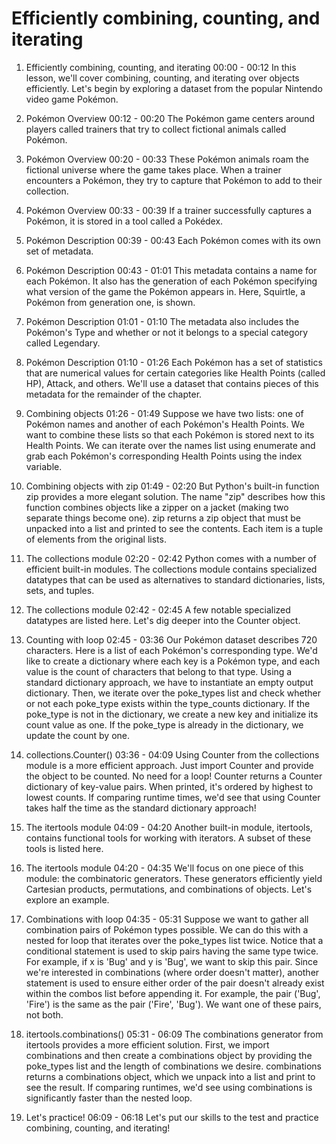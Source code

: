 # Efficiently combining, counting, and iterating

1. Efficiently combining, counting, and iterating
00:00 - 00:12
In this lesson, we'll cover combining, counting, and iterating over objects efficiently. Let's begin by exploring a dataset from the popular Nintendo video game Pokémon.

2. Pokémon Overview
00:12 - 00:20
The Pokémon game centers around players called trainers that try to collect fictional animals called Pokémon.

3. Pokémon Overview
00:20 - 00:33
These Pokémon animals roam the fictional universe where the game takes place. When a trainer encounters a Pokémon, they try to capture that Pokémon to add to their collection.

4. Pokémon Overview
00:33 - 00:39
If a trainer successfully captures a Pokémon, it is stored in a tool called a Pokédex.

5. Pokémon Description
00:39 - 00:43
Each Pokémon comes with its own set of metadata.

6. Pokémon Description
00:43 - 01:01
This metadata contains a name for each Pokémon. It also has the generation of each Pokémon specifying what version of the game the Pokémon appears in. Here, Squirtle, a Pokémon from generation one, is shown.

7. Pokémon Description
01:01 - 01:10
The metadata also includes the Pokémon's Type and whether or not it belongs to a special category called Legendary.

8. Pokémon Description
01:10 - 01:26
Each Pokémon has a set of statistics that are numerical values for certain categories like Health Points (called HP), Attack, and others. We'll use a dataset that contains pieces of this metadata for the remainder of the chapter.

9. Combining objects
01:26 - 01:49
Suppose we have two lists: one of Pokémon names and another of each Pokémon's Health Points. We want to combine these lists so that each Pokémon is stored next to its Health Points. We can iterate over the names list using enumerate and grab each Pokémon's corresponding Health Points using the index variable.

10. Combining objects with zip
01:49 - 02:20
But Python's built-in function zip provides a more elegant solution. The name "zip" describes how this function combines objects like a zipper on a jacket (making two separate things become one). zip returns a zip object that must be unpacked into a list and printed to see the contents. Each item is a tuple of elements from the original lists.

11. The collections module
02:20 - 02:42
Python comes with a number of efficient built-in modules. The collections module contains specialized datatypes that can be used as alternatives to standard dictionaries, lists, sets, and tuples.

12. The collections module
02:42 - 02:45
A few notable specialized datatypes are listed here. Let's dig deeper into the Counter object.

13. Counting with loop
02:45 - 03:36
Our Pokémon dataset describes 720 characters. Here is a list of each Pokémon's corresponding type. We'd like to create a dictionary where each key is a Pokémon type, and each value is the count of characters that belong to that type. Using a standard dictionary approach, we have to instantiate an empty output dictionary. Then, we iterate over the poke_types list and check whether or not each poke_type exists within the type_counts dictionary. If the poke_type is not in the dictionary, we create a new key and initialize its count value as one. If the poke_type is already in the dictionary, we update the count by one.

14. collections.Counter()
03:36 - 04:09
Using Counter from the collections module is a more efficient approach. Just import Counter and provide the object to be counted. No need for a loop! Counter returns a Counter dictionary of key-value pairs. When printed, it's ordered by highest to lowest counts. If comparing runtime times, we'd see that using Counter takes half the time as the standard dictionary approach!

15. The itertools module
04:09 - 04:20
Another built-in module, itertools, contains functional tools for working with iterators. A subset of these tools is listed here.

16. The itertools module
04:20 - 04:35
We'll focus on one piece of this module: the combinatoric generators. These generators efficiently yield Cartesian products, permutations, and combinations of objects. Let's explore an example.

17. Combinations with loop
04:35 - 05:31
Suppose we want to gather all combination pairs of Pokémon types possible. We can do this with a nested for loop that iterates over the poke_types list twice. Notice that a conditional statement is used to skip pairs having the same type twice. For example, if x is 'Bug' and y is 'Bug', we want to skip this pair. Since we're interested in combinations (where order doesn't matter), another statement is used to ensure either order of the pair doesn't already exist within the combos list before appending it. For example, the pair ('Bug', 'Fire') is the same as the pair ('Fire', 'Bug'). We want one of these pairs, not both.

18. itertools.combinations()
05:31 - 06:09
The combinations generator from itertools provides a more efficient solution. First, we import combinations and then create a combinations object by providing the poke_types list and the length of combinations we desire. combinations returns a combinations object, which we unpack into a list and print to see the result. If comparing runtimes, we'd see using combinations is significantly faster than the nested loop.

19. Let's practice!
06:09 - 06:18
Let's put our skills to the test and practice combining, counting, and iterating!